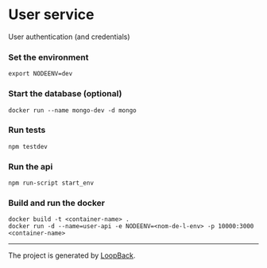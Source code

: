 # User service

User authentication (and credentials)

### Set the environment

```
export NODEENV=dev
```

### Start the database (optional)

```
docker run --name mongo-dev -d mongo
```

### Run tests

```
npm testdev
```

### Run the api

```
npm run-script start_env
```

### Build and run the docker

```
docker build -t <container-name> .
docker run -d --name=user-api -e NODEENV=<nom-de-l-env> -p 10000:3000 <container-name>
```

---
The project is generated by [LoopBack](http://loopback.io).

